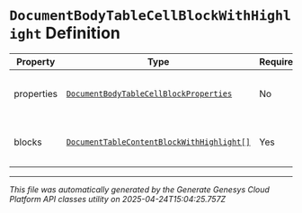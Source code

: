 # `DocumentBodyTableCellBlockWithHighlight` Definition

| Property | Type | Required | Description |
|----------|------|----------|-------------|
| properties | [`DocumentBodyTableCellBlockProperties`](documentbodytablecellblockproperties-definition.md) | No | The properties for the table cell. |
| blocks | [`DocumentTableContentBlockWithHighlight[]`](documenttablecontentblockwithhighlight-definition.md) | Yes | The list of content blocks for the table. |

---

*This file was automatically generated by the Generate Genesys Cloud Platform API classes utility on 2025-04-24T15:04:25.757Z*